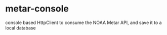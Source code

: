 # metar-console
console based HttpClient to consume the NOAA Metar API, and save it to a local database
